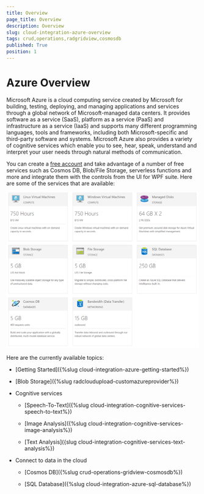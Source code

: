```yaml
---
title: Overview
page_title: Overview
description: Overview
slug: cloud-integration-azure-overview
tags: crud,operations,radgridview,cosmosdb
published: True
position: 1
---
```


# Azure Overview

Microsoft Azure is a cloud computing service created by Microsoft for building, testing, deploying, and managing applications and services through a global network of Microsoft-managed data centers. It provides software as a service (SaaS), platform as a service (PaaS) and infrastructure as a service (IaaS) and supports many different programming languages, tools and frameworks, including both Microsoft-specific and third-party software and systems. Microsoft Azure also provides a variety of cognitive services which enable you to see, hear, speak, understand and interpret your user needs through natural methods of communication.

You can create a [free account](https://azure.microsoft.com/en-us/free/) and take advantage of a number of free services such as Cosmos DB, Blob/File Storage, serverless functions and more and integrate them with the controls from the UI for WPF suite. Here are some of the services that are available:

![Azure Free Services](images/azure-free-services.png)

Here are the currently available topics:

* [Getting Started]({%slug cloud-integration-azure-getting-started%})

* [Blob Storage]({%slug radcloudupload-customazureprovider%})

* Cognitive services

    * [Speech-To-Text]({%slug cloud-integration-cognitive-services-speech-to-text%})

    * [Image Analysis]({%slug cloud-integration-cognitive-services-image-analysis%})

    * [Text Analysis]({slug cloud-integration-cognitive-services-text-analysis%})

* Connect to data in the cloud

    * [Cosmos DB]({%slug crud-operations-gridview-cosmosdb%})

    * [SQL Database]({%slug cloud-integration-azure-sql-database%})